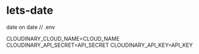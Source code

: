 # lets-date
date on date
// .env

CLOUDINARY_CLOUD_NAME=CLOUD_NAME
CLOUDINARY_API_SECRET=API_SECRET
CLOUDINARY_API_KEY=API_KEY
